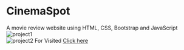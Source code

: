 # CinemaSpot

A movie review website using HTML, CSS, Bootstrap and JavaScript
<br/>
![project1](https://github.com/Harshkesharwani/CinemaSpot/assets/83286850/c3190d98-0baf-4a4d-b19b-bdf6f0967dd6)
<br/>
![project2](https://github.com/Harshkesharwani/CinemaSpot/assets/83286850/b6f687fe-32d3-4001-92c1-de3ce2c8a779)
For Visited <a href="https://cinema-spot.vercel.app/Genres.html">Click here</a>
